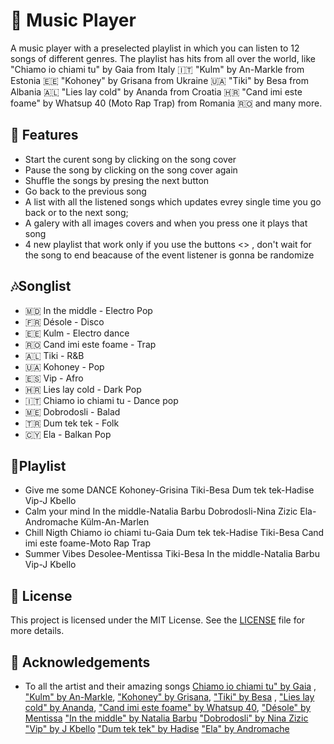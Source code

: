 # 🎼 Music Player

A music player with a preselected playlist in which you can listen to 12 songs of different genres. The playlist has hits from all over the world, like 
"Chiamo io chiami tu" by Gaia from Italy 🇮🇹 "Kulm" by An-Markle from Estonia 🇪🇪
"Kohoney" by Grisana from Ukraine  🇺🇦
"Tiki" by Besa from Albania 🇦🇱
"Lies lay cold" by Ananda from Croatia 🇭🇷
"Cand imi este foame" by Whatsup 40 (Moto Rap Trap) from Romania 🇷🇴 and many more.

## 🎸 Features

- Start the curent song by clicking on the song cover
- Pause the song by clicking on the song cover again
- Shuffle the songs by presing the next button
- Go back to the previous song
- A list with all the listened songs which updates evrey single time you go back or to the next song;
- A galery with all images covers and when you press one it plays that song
- 4 new playlist that work only if you use the buttons <> , don't wait for the song to end beacause of the event listener is gonna be randomize
  
## 🎶Songlist

- 🇲🇩 In the middle - Electro Pop
- 🇫🇷 Désole - Disco
- 🇪🇪 Kulm - Electro dance
- 🇷🇴 Cand imi este foame - Trap
- 🇦🇱 Tiki - R&B
- 🇺🇦 Kohoney - Pop
- 🇪🇸 Vip - Afro
- 🇭🇷 Lies lay cold - Dark Pop
- 🇮🇹 Chiamo io chiami tu - Dance pop
- 🇲🇪 Dobrodosli - Balad
- 🇹🇷 Dum tek tek - Folk
- 🇨🇾 Ela - Balkan Pop

## 🛝Playlist

- Give me some DANCE
  Kohoney-Grisina
  Tiki-Besa
  Dum tek tek-Hadise
  Vip-J Kbello
- Calm your mind
  In the middle-Natalia Barbu
  Dobrodosli-Nina Zizic
  Ela-Andromache
  Külm-An-Marlen
- Chill Nigth
  Chiamo io chiami tu-Gaia
  Dum tek tek-Hadise
  Tiki-Besa
  Cand imi este foame-Moto Rap Trap
- Summer Vibes
  Desolee-Mentissa
  Tiki-Besa
  In the middle-Natalia Barbu
  Vip-J Kbello

## 📄 License

This project is licensed under the MIT License. See the [LICENSE](LICENSE) file for more details.

## 👏 Acknowledgements

- To all the artist and their amazing songs [Chiamo io chiami tu" by Gaia](https://www.youtube.com/watch?v=epW5OfKpQOo) , ["Kulm" by An-Markle](https://www.youtube.com/watch?v=t6T00K2Ax_M), ["Kohoney" by Grisana](https://www.youtube.com/watch?v=84ndonzVnsA), ["Tiki" by Besa](https://www.youtube.com/watch?v=_Tx1hrf-81c) , ["Lies lay cold" by Ananda](https://www.youtube.com/watch?v=2uGdkVChJhQ), ["Cand imi este foame" by Whatsup 40](https://www.youtube.com/watch?v=U8WAPtP__qQ),  ["Désole" by  Mentissa](https://www.youtube.com/watch?)  ["In the middle" by Natalia Barbu](https://www.youtube.com/watch?v=U8WAPtP__qQ)  ["Dobrodosli" by Nina Zizic](https://www.youtube.com/watch?v=U8WAPtP__qQ) ["Vip" by J Kbello](https://www.youtube.com/watch?v=U8WAPtP__qQ) ["Dum tek tek" by Hadise](https://www.youtube.com/watch?v=U8WAPtP__qQ)  ["Ela" by Andromache](https://www.youtube.com/watch?v=U8WAPtP__qQ)

